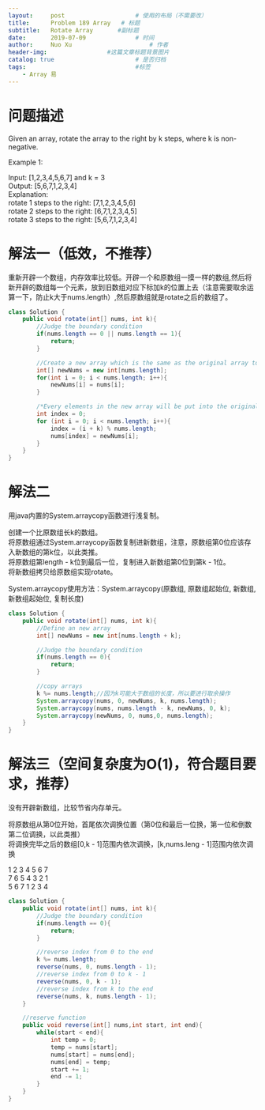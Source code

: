 ```yaml
---
layout:     post   				    # 使用的布局（不需要改）
title:      Problem 189 Array	# 标题 
subtitle:   Rotate Array       #副标题
date:       2019-07-09				# 时间
author:     Nuo Xu 						# 作者
header-img:              	#这篇文章标题背景图片
catalog: true 						# 是否归档
tags:								#标签
    - Array 易
---
```

# 问题描述
Given an array, rotate the array to the right by k steps, where k is non-negative.

Example 1:

Input: [1,2,3,4,5,6,7] and k = 3  
Output: [5,6,7,1,2,3,4]  
Explanation:  
rotate 1 steps to the right: [7,1,2,3,4,5,6]  
rotate 2 steps to the right: [6,7,1,2,3,4,5]  
rotate 3 steps to the right: [5,6,7,1,2,3,4]  
# 解法一（低效，不推荐）
重新开辟一个数组，内存效率比较低。开辟一个和原数组一摸一样的数组,然后将新开辟的数组每一个元素，放到旧数组对应下标加k的位置上去（注意需要取余运算一下，防止k大于nums.length）,然后原数组就是rotate之后的数组了。
```java
class Solution {
    public void rotate(int[] nums, int k){
        //Judge the boundary condition
        if(nums.length == 0 || nums.length == 1){
            return;
        }

        //Create a new array which is the same as the original array to store rotated elements
        int[] newNums = new int[nums.length];
        for(int i = 0; i < nums.length; i++){
            newNums[i] = nums[i];
        }

        /*Every elements in the new array will be put into the original array.The putting method is each element in the new array should be put into an new index, which equals to their index plus k mode the length of nums, in the original array*/  
        int index = 0;
        for (int i = 0; i < nums.length; i++){
            index = (i + k) % nums.length;
            nums[index] = newNums[i];
        }
    }
}
```
# 解法二
用java内置的System.arraycopy函数进行浅复制。

创建一个比原数组长k的数组。  
将原数组通过System.arraycopy函数复制进新数组，注意，原数组第0位应该存入新数组的第k位，以此类推。  
将原数组第length - k位到最后一位，复制进入新数组第0位到第k - 1位。  
将新数组拷贝给原数组实现rotate。 

System.arraycopy使用方法：System.arraycopy(原数组, 原数组起始位, 新数组, 新数组起始位, 复制长度)  
```java
class Solution {
    public void rotate(int[] nums, int k){
        //Define an new array
        int[] newNums = new int[nums.length + k];

        //Judge the boundary condition
        if(nums.length == 0){
            return;
        }

        //copy arrays
        k %= nums.length;//因为k可能大于数组的长度，所以要进行取余操作
        System.arraycopy(nums, 0, newNums, k, nums.length);
        System.arraycopy(nums, nums.length - k, newNums, 0, k);
        System.arraycopy(newNums, 0, nums,0, nums.length);
    }
}
```
# 解法三（空间复杂度为O(1)，符合题目要求，推荐）
没有开辟新数组，比较节省内存单元。

将原数组从第0位开始，首尾依次调换位置（第0位和最后一位换，第一位和倒数第二位调换，以此类推）  
将调换完毕之后的数组[0,k - 1]范围内依次调换，[k,nums.leng - 1]范围内依次调换

1 2 3 4 5 6 7  
7 6 5 4 3 2 1  
5 6 7 1 2 3 4
```java
class Solution {
    public void rotate(int[] nums, int k){
        //Judge the boundary condition
        if(nums.length == 0){
            return;
        }

        //reverse index from 0 to the end
        k %= nums.length;
        reverse(nums, 0, nums.length - 1);
        //reverse index from 0 to k - 1
        reverse(nums, 0, k - 1);
        //reverse index from k to the end
        reverse(nums, k, nums.length - 1);
    }

    //reserve function
    public void reverse(int[] nums,int start, int end){
        while(start < end){
            int temp = 0;
            temp = nums[start];
            nums[start] = nums[end];
            nums[end] = temp;
            start += 1;
            end -= 1;
        }
    }
}

```